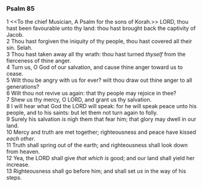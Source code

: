 ### Psalm 85

1 <<To the chief Musician, A Psalm for the sons of Korah.>> LORD, thou hast been favourable unto thy land: thou hast brought back the captivity of Jacob.  
2 Thou hast forgiven the iniquity of thy people, thou hast covered all their sin. Selah.  
3 Thou hast taken away all thy wrath: thou hast turned *thyself* from the fierceness of thine anger.  
4 Turn us, O God of our salvation, and cause thine anger toward us to cease.  
5 Wilt thou be angry with us for ever? wilt thou draw out thine anger to all generations?  
6 Wilt thou not revive us again: that thy people may rejoice in thee?  
7 Shew us thy mercy, O LORD, and grant us thy salvation.  
8 I will hear what God the LORD will speak: for he will speak peace unto his people, and to his saints: but let them not turn again to folly.  
9 Surely his salvation *is* nigh them that fear him; that glory may dwell in our land.  
10 Mercy and truth are met together; righteousness and peace have kissed *each other*.  
11 Truth shall spring out of the earth; and righteousness shall look down from heaven.  
12 Yea, the LORD shall give *that which is* good; and our land shall yield her increase.  
13 Righteousness shall go before him; and shall set *us* in the way of his steps.  
